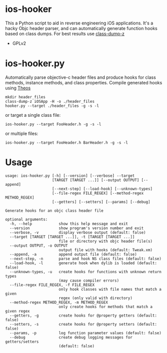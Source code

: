 ios-hooker
==========

This a Python script to aid in reverse engineering iOS applications.  It's a hacky Objc header parser, and can automatically generate function hooks based on class dumps.  For best results use [class-dump-z](https://code.google.com/p/networkpx/wiki/class_dump_z)

* GPLv2

ios-hooker.py
==========
Automatically parse objective-c header files and produce hooks for class methods, instance methods, and class properties.  Compile generated hooks using [Theos](https://github.com/DHowett/theos)

```
mkdir header_files
class-dump-z iOSApp -H -o ./header_files
hooker.py --target ./header_files -g -s -l
```

or target a single class file:
```
ios-hooker.py --target FooHeader.h -g -s -l
```

or multiple files:
```
ios-hooker.py --target FooHeader.h BarHeader.h -g -s -l
```


Usage
==============
```
usage: ios-hooker.py [-h] [--version] [--verbose] --target
                     [TARGET [TARGET ...]] [--output OUTPUT] [--append]
                     [--next-step] [--load-hook] [--unknown-types]
                     [--file-regex FILE_REGEX] [--method-regex METHOD_REGEX]
                     [--getters] [--setters] [--params] [--debug]

Generate hooks for an objc class header file

optional arguments:
  -h, --help            show this help message and exit
  --version             show program's version number and exit
  --verbose, -v         display verbose output (default: false)
  --target [TARGET [TARGET ...]], -t [TARGET [TARGET ...]]
                        file or directory with objc header file(s)
  --output OUTPUT, -o OUTPUT
                        output file with hooks (default: Tweak.xm)
  --append, -a          append output file (default: false)
  --next-step, -n       parse and hook NS class files (default: false)
  --load-hook, -l       generate hook when dylib is loaded (default: false)
  --unknown-types, -u   create hooks for functions with unknown return types
                        (may cause compiler errors)
  --file-regex FILE_REGEX, -f FILE_REGEX
                        only hook classes with file names that match a given
                        regex (only valid with directory)
  --method-regex METHOD_REGEX, -m METHOD_REGEX
                        only create hooks for methods that match a given regex
  --getters, -g         create hooks for @property getters (default: false)
  --setters, -s         create hooks for @property setters (default: false)
  --params, -p          log function parameter values (default: false)
  --debug               create debug logging messages for getters/setters
                        (default: false)
```
